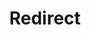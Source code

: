 ﻿---
layout: src/layouts/Redirect.astro
title: Redirect
redirect: /docs/runbooks/runbook-examples/databases/backup-mssql-database
pubDate:  2023-01-01
navSearch: false
navSitemap: false
navMenu: false
---
